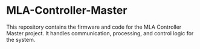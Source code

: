 # MLA-Controller-Master

This repository contains the firmware and code for the MLA Controller Master project. It handles communication, processing, and control logic for the system.